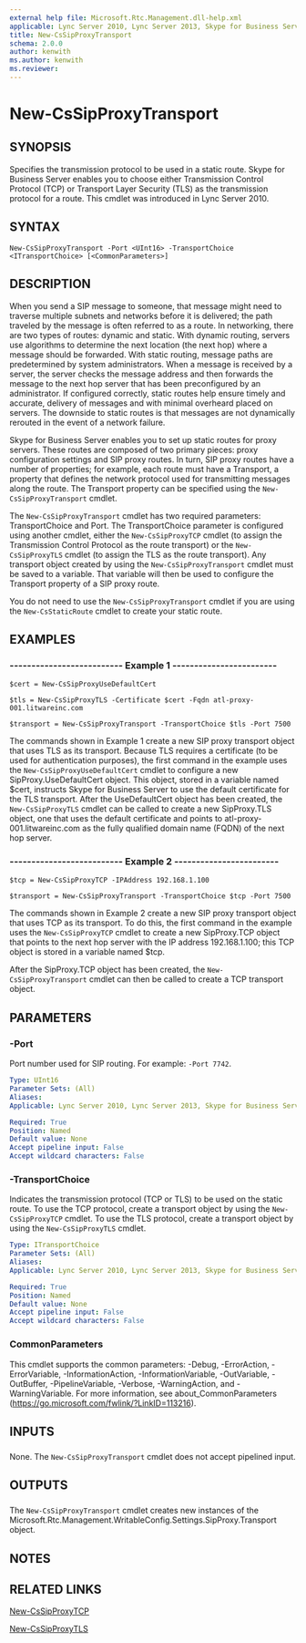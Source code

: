 ```yaml
---
external help file: Microsoft.Rtc.Management.dll-help.xml
applicable: Lync Server 2010, Lync Server 2013, Skype for Business Server 2015, Skype for Business Server 2019
title: New-CsSipProxyTransport
schema: 2.0.0
author: kenwith
ms.author: kenwith
ms.reviewer:
---
```


# New-CsSipProxyTransport

## SYNOPSIS
Specifies the transmission protocol to be used in a static route.
Skype for Business Server enables you to choose either Transmission Control Protocol (TCP) or Transport Layer Security (TLS) as the transmission protocol for a route.
This cmdlet was introduced in Lync Server 2010.


## SYNTAX

```
New-CsSipProxyTransport -Port <UInt16> -TransportChoice <ITransportChoice> [<CommonParameters>]
```

## DESCRIPTION
When you send a SIP message to someone, that message might need to traverse multiple subnets and networks before it is delivered; the path traveled by the message is often referred to as a route.
In networking, there are two types of routes: dynamic and static.
With dynamic routing, servers use algorithms to determine the next location (the next hop) where a message should be forwarded.
With static routing, message paths are predetermined by system administrators.
When a message is received by a server, the server checks the message address and then forwards the message to the next hop server that has been preconfigured by an administrator.
If configured correctly, static routes help ensure timely and accurate, delivery of messages and with minimal overheard placed on servers.
The downside to static routes is that messages are not dynamically rerouted in the event of a network failure.

Skype for Business Server enables you to set up static routes for proxy servers.
These routes are composed of two primary pieces: proxy configuration settings and SIP proxy routes.
In turn, SIP proxy routes have a number of properties; for example, each route must have a Transport, a property that defines the network protocol used for transmitting messages along the route.
The Transport property can be specified using the `New-CsSipProxyTransport` cmdlet.

The `New-CsSipProxyTransport` cmdlet has two required parameters: TransportChoice and Port.
The TransportChoice parameter is configured using another cmdlet, either the `New-CsSipProxyTCP` cmdlet (to assign the Transmission Control Protocol as the route transport) or the `New-CsSipProxyTLS` cmdlet (to assign the TLS as the route transport).
Any transport object created by using the `New-CsSipProxyTransport` cmdlet must be saved to a variable.
That variable will then be used to configure the Transport property of a SIP proxy route.

You do not need to use the `New-CsSipProxyTransport` cmdlet if you are using the `New-CsStaticRoute` cmdlet to create your static route.


## EXAMPLES

### -------------------------- Example 1 ------------------------
```
$cert = New-CsSipProxyUseDefaultCert

$tls = New-CsSipProxyTLS -Certificate $cert -Fqdn atl-proxy-001.litwareinc.com

$transport = New-CsSipProxyTransport -TransportChoice $tls -Port 7500
```

The commands shown in Example 1 create a new SIP proxy transport object that uses TLS as its transport.
Because TLS requires a certificate (to be used for authentication purposes), the first command in the example uses the `New-CsSipProxyUseDefaultCert` cmdlet to configure a new SipProxy.UseDefaultCert object.
This object, stored in a variable named $cert, instructs Skype for Business Server to use the default certificate for the TLS transport.
After the UseDefaultCert object has been created, the `New-CsSipProxyTLS` cmdlet can be called to create a new SipProxy.TLS object, one that uses the default certificate and points to atl-proxy-001.litwareinc.com as the fully qualified domain name (FQDN) of the next hop server.


### -------------------------- Example 2 ------------------------
```
$tcp = New-CsSipProxyTCP -IPAddress 192.168.1.100

$transport = New-CsSipProxyTransport -TransportChoice $tcp -Port 7500
```

The commands shown in Example 2 create a new SIP proxy transport object that uses TCP as its transport.
To do this, the first command in the example uses the `New-CsSipProxyTCP` cmdlet to create a new SipProxy.TCP object that points to the next hop server with the IP address 192.168.1.100; this TCP object is stored in a variable named $tcp.

After the SipProxy.TCP object has been created, the `New-CsSipProxyTransport` cmdlet can then be called to create a TCP transport object.


## PARAMETERS

### -Port
Port number used for SIP routing.
For example: `-Port 7742`.

```yaml
Type: UInt16
Parameter Sets: (All)
Aliases: 
Applicable: Lync Server 2010, Lync Server 2013, Skype for Business Server 2015, Skype for Business Server 2019

Required: True
Position: Named
Default value: None
Accept pipeline input: False
Accept wildcard characters: False
```

### -TransportChoice
Indicates the transmission protocol (TCP or TLS) to be used on the static route.
To use the TCP protocol, create a transport object by using the `New-CsSipProxyTCP` cmdlet.
To use the TLS protocol, create a transport object by using the `New-CsSipProxyTLS` cmdlet.

```yaml
Type: ITransportChoice
Parameter Sets: (All)
Aliases: 
Applicable: Lync Server 2010, Lync Server 2013, Skype for Business Server 2015, Skype for Business Server 2019

Required: True
Position: Named
Default value: None
Accept pipeline input: False
Accept wildcard characters: False
```

### CommonParameters
This cmdlet supports the common parameters: -Debug, -ErrorAction, -ErrorVariable, -InformationAction, -InformationVariable, -OutVariable, -OutBuffer, -PipelineVariable, -Verbose, -WarningAction, and -WarningVariable. For more information, see about_CommonParameters (https://go.microsoft.com/fwlink/?LinkID=113216).

## INPUTS

###  
None.
The `New-CsSipProxyTransport` cmdlet does not accept pipelined input.

## OUTPUTS

###  
The `New-CsSipProxyTransport` cmdlet creates new instances of the Microsoft.Rtc.Management.WritableConfig.Settings.SipProxy.Transport object.

## NOTES

## RELATED LINKS

[New-CsSipProxyTCP](New-CsSipProxyTCP.md)

[New-CsSipProxyTLS](New-CsSipProxyTLS.md)

